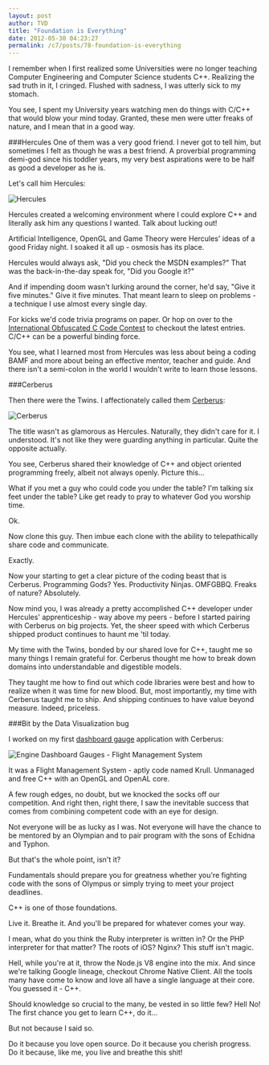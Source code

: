 ```yaml
---
layout: post
author: TVD
title: "Foundation is Everything"
date: 2012-05-30 04:23:27
permalink: /c7/posts/78-foundation-is-everything
---
```


I remember when I first realized some Universities were no longer teaching Computer Engineering and Computer Science students C++. Realizing the sad truth in it, I cringed. Flushed with sadness, I was utterly sick to my stomach.

You see, I spent my University years watching men do things with C/C++ that would blow your mind today. Granted, these men were utter freaks of nature, and I mean that in a good way.

###Hercules
One of them was a very good friend. I never got to tell him, but sometimes I felt as though he was a best friend. A proverbial programming demi-god since his toddler years, my very best aspirations were to be half as good a developer as he is.

Let's call him Hercules:

<img src="http://techoctave.com/c7/static/hercules.jpg" alt="Hercules"/>

Hercules created a welcoming environment where I could explore C++ and literally ask him any questions I wanted. Talk about lucking out!

Artificial Intelligence, OpenGL and Game Theory were Hercules' ideas of a good Friday night. I soaked it all up - osmosis has its place.

Hercules would always ask, "Did you check the MSDN examples?" That was the back-in-the-day speak for, "Did you Google it?"

And if impending doom wasn't lurking around the corner, he'd say, "Give it five minutes." Give it five minutes. That meant learn to sleep on problems - a technique I use almost every single day.

For kicks we'd code trivia programs on paper. Or hop on over to the [International Obfuscated C Code Contest][1] to checkout the latest entries. C/C++ can be a powerful binding force.

You see, what I learned most from Hercules was less about being a coding BAMF and more about being an effective mentor, teacher and guide. And there isn't a semi-colon in the world I wouldn't write to learn those lessons.


###Cerberus

Then there were the Twins. I affectionately called them [Cerberus][2]:

<img src="http://techoctave.com/c7/static/cerberus.jpg" alt="Cerberus"/>

The title wasn't as glamorous as Hercules. Naturally, they didn't care for it. I understood. It's not like they were guarding anything in particular. Quite the opposite actually.

You see, Cerberus shared their knowledge of C++ and object oriented programming freely, albeit not always openly. Picture this...

What if you met a guy who could code you under the table? I'm talking six feet under the table? Like get ready to pray to whatever God you worship time.

Ok.

Now clone this guy. Then imbue each clone with the ability to telepathically share code and communicate. 

Exactly.

Now your starting to get a clear picture of the coding beast that is Cerberus. Programming Gods? Yes. Productivity Ninjas. OMFGBBQ. Freaks of nature? Absolutely.

Now mind you, I was already a pretty accomplished C++ developer under Hercules' apprenticeship - way above my peers - before I started pairing with Cerberus on big projects. Yet, the sheer speed with which Cerberus shipped product continues to haunt me 'til today.

My time with the Twins, bonded by our shared love for C++, taught me so many things I remain grateful for. Cerberus thought me how to break down domains into understandable and digestible models.

They taught me how to find out which code libraries were best and how to realize when it was time for new blood. But, most importantly, my time with Cerberus taught me to ship. And shipping continues to have value beyond measure. Indeed, priceless.

###Bit by the Data Visualization bug

I worked on my first [dashboard gauge][3] application with Cerberus:

<img src="http://techoctave.com/c7/static/engine-dashboard-gauges.png" alt="Engine Dashboard Gauges - Flight Management System"/>

It was a Flight Management System - aptly code named Krull. Unmanaged and free C++ with an OpenGL and OpenAL core.

A few rough edges, no doubt, but we knocked the socks off our competition. And right then, right there, I saw the inevitable success that comes from combining competent code with an eye for design.

Not everyone will be as lucky as I was. Not everyone will have the chance to be mentored by an Olympian and to pair program with the sons of Echidna and Typhon.

But that's the whole point, isn't it?

Fundamentals should prepare you for greatness whether you're fighting code with the sons of Olympus or simply trying to meet your project deadlines.

C++ is one of those foundations.

Live it. Breathe it. And you'll be prepared for whatever comes your way.

I mean, what do you think the Ruby interpreter is written in? Or the PHP interpreter for that matter? The roots of iOS? Nginx? This stuff isn't magic.

Hell, while you're at it, throw the Node.js V8 engine into the mix. And since we're talking Google lineage, checkout Chrome Native Client. All the tools many have come to know and love all have a single language at their core. You guessed it - C++.

Should knowledge so crucial to the many, be vested in so little few? Hell No! The first chance you get to learn C++, do it...

But not because I said so.

Do it because you love open source. Do it because you cherish progress. Do it because, like me, you live and breathe this shit!


  [1]: http://en.wikipedia.org/wiki/International_Obfuscated_C_Code_Contest
  [2]: http://en.wikipedia.org/wiki/Cerberus
  [3]: http://techoctave.com/gauges/
